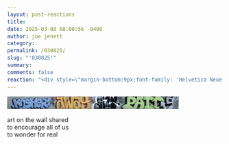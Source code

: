 ```yaml
---
layout: post-reactions
title: 
date: 2025-03-08 08:00:56 -0400
author: joe jenett
category: 
permalink: /030825/
slug: "'030825'"
summary: 
comments: false
reaction: "<div style=\"margin-bottom:9px;font-family: 'Helvetica Neue',Helvetica,Arial,sans-serif;font-weight:600;font-size:.9rem;\">Reactions:</div><p><a href=\"https://toot.community/@jenett/114127093787677472\"><img src=\"https://static.toot.community/cache/accounts/avatars/109/321/348/137/004/186/original/dec2182d972538a0.png\" alt=\"\" width=\"48\"><br><span style=\"font-size:.9rem;\">Sarah Honeychurch</span></a></p><p><a href=\"https://toot.community/@jenett/114127093787677472\"><img src=\"https://static.toot.community/cache/accounts/avatars/110/726/205/933/566/307/original/bc7da19615a0f532.png\" alt=\"\" width=\"48\"><br><span style=\"font-size:.9rem;\">sphygmus</span></a></p><p><a href=\"https://toot.community/@jenett/114127093787677472\"><img src=\"https://static.toot.community/cache/accounts/avatars/112/757/571/850/957/359/original/71a15e19bfc75e90.png\" alt=\"\" width=\"48\"><br><span style=\"font-size:.8em;\">Pamela</span></a></p><p><a href=\"https://toot.community/@jenett/114127093787677472\"><img src=\"https://static.toot.community/cache/accounts/avatars/109/655/495/192/233/965/original/d3f70030cf52f57c.jpg\" alt=\"\" width=\"48\"><br><span style=\"font-size:.8em;\">Marjolein Rotsteeg</span></a></p>"
---
```

<p>
<img src="/images/snowflake.png" width="400" alt="">
</p>
<p>
art on the wall shared<br>
to encourage all of us <br>
to wonder for real
</p>




<a class="u-syndication" style="display:none;" href="https://brid.gy/publish/mastodon"><small>(cross-posted to mastodon)</small></a>